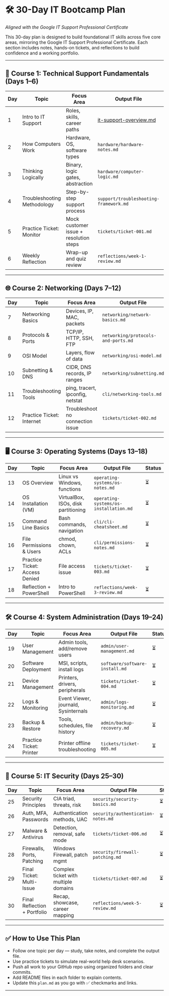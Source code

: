 # 🛠️ 30-Day IT Bootcamp Plan  
_Aligned with the Google IT Support Professional Certificate_

This 30-day plan is designed to build foundational IT skills across five core areas, mirroring the Google IT Support Professional Certificate. Each section includes notes, hands-on tickets, and reflections to build confidence and a working portfolio.

---

## 📘 Course 1: Technical Support Fundamentals (Days 1–6)

| Day | Topic                        | Focus Area                                  | Output File                                |Status|
|-----|------------------------------|----------------------------------------------|---------------------------------------------|-------------------|
| 1   | Intro to IT Support          | Roles, skills, career paths                  | [it-support-overview.md](intro/it-support-overview.md)|✅
| 2   | How Computers Work           | Hardware, OS, software types                 | `hardware/hardware-notes.md`               |🔄
| 3   | Thinking Logically           | Binary, logic gates, abstraction             | `hardware/computer-logic.md`               |⏳
| 4   | Troubleshooting Methodology  | Step-by-step support process                 | `support/troubleshooting-framework.md`     |⏳
| 5   | Practice Ticket: Monitor     | Mock customer issue + resolution steps       | `tickets/ticket-001.md`                    |⏳
| 6   | Weekly Reflection            | Wrap-up and quiz review                      | `reflections/week-1-review.md`             |⏳

---

## 🌐 Course 2: Networking (Days 7–12)

| Day | Topic                        | Focus Area                                  | Output File                                |Status|
|-----|------------------------------|----------------------------------------------|---------------------------------------------|-------------------|
| 7   | Networking Basics            | Devices, IP, MAC, packets                    | `networking/network-basics.md`             |⏳
| 8   | Protocols & Ports            | TCP/IP, HTTP, SSH, FTP                       | `networking/protocols-and-ports.md`        |⏳
| 9   | OSI Model                    | Layers, flow of data                         | `networking/osi-model.md`                  |⏳
|10   | Subnetting & DNS             | CIDR, DNS records, IP ranges                 | `networking/subnetting.md`                 |⏳
|11   | Troubleshooting Tools        | ping, tracert, ipconfig, netstat             | `cli/networking-tools.md`                  |⏳
|12   | Practice Ticket: Internet    | Troubleshoot no connection issue             | `tickets/ticket-002.md`                    |⏳

---

## 🖥️ Course 3: Operating Systems (Days 13–18)

| Day | Topic                        | Focus Area                                  | Output File                                |Status|
|-----|------------------------------|----------------------------------------------|---------------------------------------------|-------------------|
|13   | OS Overview                  | Linux vs Windows, functions                  | `operating-systems/os-notes.md`            |⏳
|14   | OS Installation (VM)         | VirtualBox, ISOs, disk partitioning          | `operating-systems/os-installation.md`     |⏳
|15   | Command Line Basics          | Bash commands, navigation                    | `cli/cli-cheatsheet.md`                    |⏳
|16   | File Permissions & Users     | chmod, chown, ACLs                           | `cli/permissions-notes.md`                 |⏳
|17   | Practice Ticket: Access Denied | File access issue                           | `tickets/ticket-003.md`                    |⏳
|18   | Reflection + PowerShell      | Intro to PowerShell                          | `reflections/week-3-review.md`             |⏳

---

## 🛠️ Course 4: System Administration (Days 19–24)

| Day | Topic                        | Focus Area                                  | Output File                                |Status|
|-----|------------------------------|----------------------------------------------|---------------------------------------------|-------------------|
|19   | User Management              | Admin tools, add/remove users                | `admin/user-management.md`                 |⏳
|20   | Software Deployment          | MSI, scripts, install logs                   | `software/software-install.md`             |⏳
|21   | Device Management            | Printers, drivers, peripherals               | `tickets/ticket-004.md`                    |⏳
|22   | Logs & Monitoring            | Event Viewer, journald, Sysinternals         | `admin/logs-monitoring.md`                 |⏳
|23   | Backup & Restore             | Tools, schedules, file history               | `admin/backup-recovery.md`                 |⏳
|24   | Practice Ticket: Printer     | Printer offline troubleshooting              | `tickets/ticket-005.md`                    |⏳

---

## 🔐 Course 5: IT Security (Days 25–30)

| Day | Topic                        | Focus Area                                  | Output File                                |Status|
|-----|------------------------------|----------------------------------------------|---------------------------------------------|-------------------|
|25   | Security Principles          | CIA triad, threats, risk                     | `security/security-basics.md`              |⏳
|26   | Auth, MFA, Passwords         | Authentication methods, UAC                  | `security/authentication-notes.md`         |⏳
|27   | Malware & Antivirus          | Detection, removal, safe mode                | `tickets/ticket-006.md`                    |⏳
|28   | Firewalls, Ports, Patching   | Windows Firewall, patch mgmt                 | `security/firewall-patching.md`            |⏳
|29   | Final Ticket: Multi-Issue    | Complex ticket with multiple domains         | `tickets/ticket-007.md`                    |⏳
|30   | Final Reflection + Portfolio | Recap, showcase, career mapping              | `reflections/week-5-review.md`             |⏳

---

## ✅ How to Use This Plan

- Follow one topic per day — study, take notes, and complete the output file.
- Use practice tickets to simulate real-world help desk scenarios.
- Push all work to your GitHub repo using organized folders and clear commits.
- Add README files in each folder to explain contents.
- Update this `plan.md` as you go with ✅ checkmarks and links.

---

